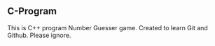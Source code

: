 ## C-Program
This is C++ program Number Guesser game. Created to learn Git and Github. Please ignore.
